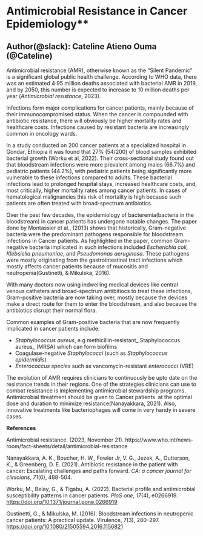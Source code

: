 # Antimicrobial Resistance in Cancer Epidemiology**
## Author(@slack): Cateline Atieno Ouma (@Cateline)
Antimicrobial resistance (AMR), otherwise known as the “Silent Pandemic” is a significant global public health challenge. According to WHO data, there was an estimated 4·95 million deaths associated with bacterial AMR in 2019, and by 2050, this number is expected to increase to 10 million deaths per year (_Antimicrobial resistance_, 2023).

Infections form major complications for cancer patients, mainly because of their immunocompromised status. When the cancer is compounded with antibiotic resistance, there will obviously be higher mortality rates and healthcare costs. Infections caused by resistant bacteria are increasingly common in oncology wards.

In a study conducted on 200 cancer patients at a specialized hospital in Gondar, Ethiopia it was found that 27% (54/200) of blood samples exhibited bacterial growth (Worku et al, 2022). Their cross-sectional study found out that bloodstream infections were more prevalent among males (66.7%) and pediatric patients (44.2%), with pediatric patients being significantly more vulnerable to these infections compared to adults. These bacterial infections lead to prolonged hospital stays, increased healthcare costs, and, most critically, higher mortality rates among cancer patients. In cases of hematological malignancies this risk of mortality is high because such patients are often treated with broad-spectrum antibiotics.

Over the past few decades, the epidemiology of bacteremia(bacteria in the bloodstream) in cancer patients has undergone notable changes. The paper done by Montassier et al., (2013) shows that historically, Gram-negative bacteria were the predominant pathogens responsible for bloodstream infections in Cancer patients. As highlighted in the paper, common Gram-negative bacteria implicated in such infections included _Escherichia coli, Klebsiella pneumoniae_, and _Pseudomonas aeruginosa_. These pathogens were mostly originating from the gastrointestinal tract infections which mostly affects cancer patients because of mucositis and neutropenia(Gustinetti, & Mikulska, 2016).

With many doctors now using indwelling medical devices like central venous catheters and broad-spectrum antibitiocs to treat these infections, Gram-positive bacteria are now taking over, mostly because the devices make a direct route for them to enter the bloodstream, and also because the antibiotics disrupt their normal flora.

Common examples of Gram-positive bacteria that are now frequently implicated in cancer patients include:
* _Staphylococcus aureus_, e.g methicillin-resistant_ Staphylococcus aureus_ (MRSA) which can form biofilms
* Coagulase-negative _Staphylococci_ (such as _Staphylococcus epidermidis_)
* _Enterococcus species_ such as vancomycin-resistant _enterococci_ (VRE)

The evolution of AMR requires clinicians to continuously be upto date on the resistance trends in their regions. One of the strategies clinicians can use to combat resistance is implementing antimicrobial stewardship programs. Antimicrobial ttreatment should be given to Cancer patients  at the optimal dose and duration to minimize resistance(Nanayakkara, 2021). Also, innovative treatments like bacteriophages will come in very handy in severe cases.

**References**

Antimicrobial resistance. (2023, November 21). https\://www\.who.int/news-room/fact-sheets/detail/antimicrobial-resistance

Nanayakkara, A. K., Boucher, H. W., Fowler Jr, V. G., Jezek, A., Outterson, K., & Greenberg, D. E. (2021). Antibiotic resistance in the patient with cancer: Escalating challenges and paths forward. _CA: a cancer journal for clinicians_, _71_(6), 488-504.

Worku, M., Belay, G., & Tigabu, A. (2022). Bacterial profile and antimicrobial susceptibility patterns in cancer patients. _PloS one_, _17_(4), e0266919. <https://doi.org/10.1371/journal.pone.0266919>

Gustinetti, G., & Mikulska, M. (2016). Bloodstream infections in neutropenic cancer patients: A practical update. Virulence, 7(3), 280–297. <https://doi.org/10.1080/21505594.2016.1156821>
